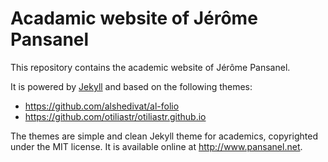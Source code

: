 # Acadamic website of Jérôme Pansanel

This repository contains the academic website of Jérôme Pansanel.

It is powered by [Jekyll](https://jekyllrb.com/) and based on the following
themes:
* https://github.com/alshedivat/al-folio
* https://github.com/otiliastr/otiliastr.github.io 

The themes are simple and clean Jekyll theme for academics, copyrighted under
the MIT license.
It is available online at http://www.pansanel.net.
